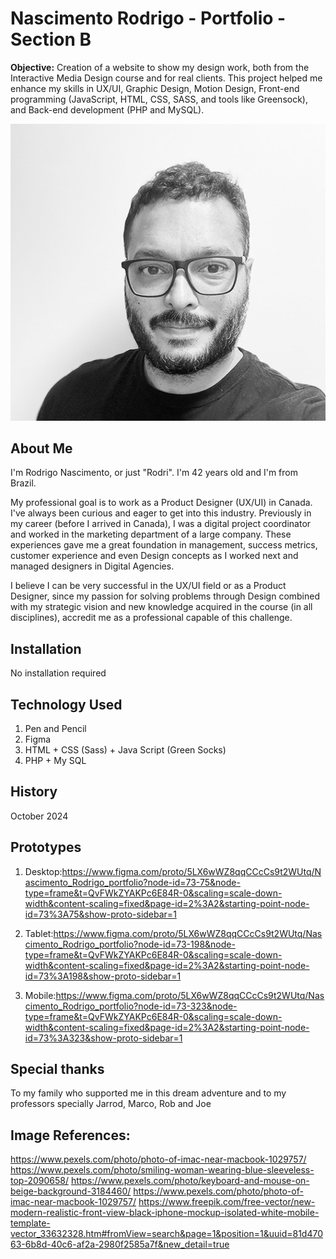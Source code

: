 # Nascimento Rodrigo - Portfolio - Section B

**Objective:** Creation of a website to show my design work, both from the Interactive Media Design course and for real clients. This project helped me enhance my skills in UX/UI, Graphic Design, Motion Design, Front-end programming (JavaScript, HTML, CSS, SASS, and tools like Greensock), and Back-end development (PHP and MySQL).


![Website Photo](images/readme/rodri_readme_v2.jpg)


## About Me

I'm Rodrigo Nascimento, or just "Rodri". I'm 42 years old and I'm from Brazil.

My professional goal is to work as a Product Designer (UX/UI) in Canada. I've always been curious and eager to get into this industry. Previously in my career (before I arrived in Canada), I was a digital project coordinator and worked in the marketing department of a large company. These experiences gave me a great foundation in management, success metrics, customer experience and even Design concepts as I worked next and managed designers in Digital Agencies.

I believe I can be very successful in the UX/UI field or as a Product Designer, since my passion for solving problems through Design combined with my strategic vision and new knowledge acquired in the course (in all disciplines), accredit me as a professional capable of this challenge.



## Installation
No installation required


## Technology Used
1. Pen and Pencil
2. Figma
3. HTML + CSS (Sass) + Java Script (Green Socks)
4. PHP + My SQL

## History
October 2024


## Prototypes
1. Desktop:https://www.figma.com/proto/5LX6wWZ8qqCCcCs9t2WUtq/Nascimento_Rodrigo_portfolio?node-id=73-75&node-type=frame&t=QvFWkZYAKPc6E84R-0&scaling=scale-down-width&content-scaling=fixed&page-id=2%3A2&starting-point-node-id=73%3A75&show-proto-sidebar=1

2. Tablet:https://www.figma.com/proto/5LX6wWZ8qqCCcCs9t2WUtq/Nascimento_Rodrigo_portfolio?node-id=73-198&node-type=frame&t=QvFWkZYAKPc6E84R-0&scaling=scale-down-width&content-scaling=fixed&page-id=2%3A2&starting-point-node-id=73%3A198&show-proto-sidebar=1

3. Mobile:https://www.figma.com/proto/5LX6wWZ8qqCCcCs9t2WUtq/Nascimento_Rodrigo_portfolio?node-id=73-323&node-type=frame&t=QvFWkZYAKPc6E84R-0&scaling=scale-down-width&content-scaling=fixed&page-id=2%3A2&starting-point-node-id=73%3A323&show-proto-sidebar=1



## Special thanks
To my family who supported me in this dream adventure and to my professors specially Jarrod, Marco, Rob and Joe


## Image References:

https://www.pexels.com/photo/photo-of-imac-near-macbook-1029757/
https://www.pexels.com/photo/smiling-woman-wearing-blue-sleeveless-top-2090658/
https://www.pexels.com/photo/keyboard-and-mouse-on-beige-background-3184460/
https://www.pexels.com/photo/photo-of-imac-near-macbook-1029757/
https://www.freepik.com/free-vector/new-modern-realistic-front-view-black-iphone-mockup-isolated-white-mobile-template-vector_33632328.htm#fromView=search&page=1&position=1&uuid=81d47063-6b8d-40c6-af2a-2980f2585a7f&new_detail=true

